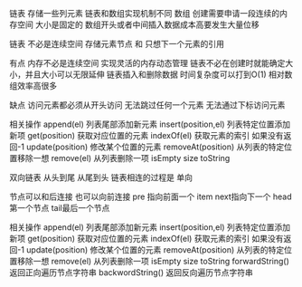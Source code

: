 链表 存储一些列元素 链表和数组实现机制不同
数组 创建需要申请一段连续的内存空间 大小是固定的 数组开头或者中间插入数据成本高要发生大量位移

链表 不必是连续空间 存储元素节点 和 只想下一个元素的引用

有点 内存不必是连续空间 实现灵活的内存动态管理
链表不必在创建时就能确定大小，并且大小可以无限延伸
链表插入和删除数据 时间复杂度可以打到O(1) 相对数组效率高很多

缺点 访问元素都必须从开头访问 无法跳过任何一个元素
无法通过下标访问元素

相关操作
append(el)  列表尾部添加新元素
insert(position,el)  列表特定位置添加新项
get(position) 获取对应位置的元素
indexOf(el) 获取元素的索引 如果没有返回-1
update(position) 修改某个位置的元素
removeAt(position) 从列表的特定位置移除一想
remove(el) 从列表删除一项
isEmpty
size
toString



双向链表
从头到尾 从尾到头  链表相连的过程是 单向

节点可以和后连接 也可以向前连接
pre 指向前面一个
item
next指向下一个
head 第一个节点
tail最后一个节点

相关操作
append(el)  列表尾部添加新元素
insert(position,el)  列表特定位置添加新项
get(position) 获取对应位置的元素
indexOf(el) 获取元素的索引 如果没有返回-1
update(position) 修改某个位置的元素
removeAt(position) 从列表的特定位置移除一想
remove(el) 从列表删除一项
isEmpty
size
toString
forwardString() 返回正向遍历节点字符串
backwordString()  返回反向遍历节点字符串

